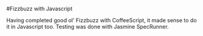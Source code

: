 #Fizzbuzz with Javascript

Having completed good ol' Fizzbuzz with CoffeeScript, it made sense to do it in Javascript too. Testing was done with Jasmine SpecRunner.

